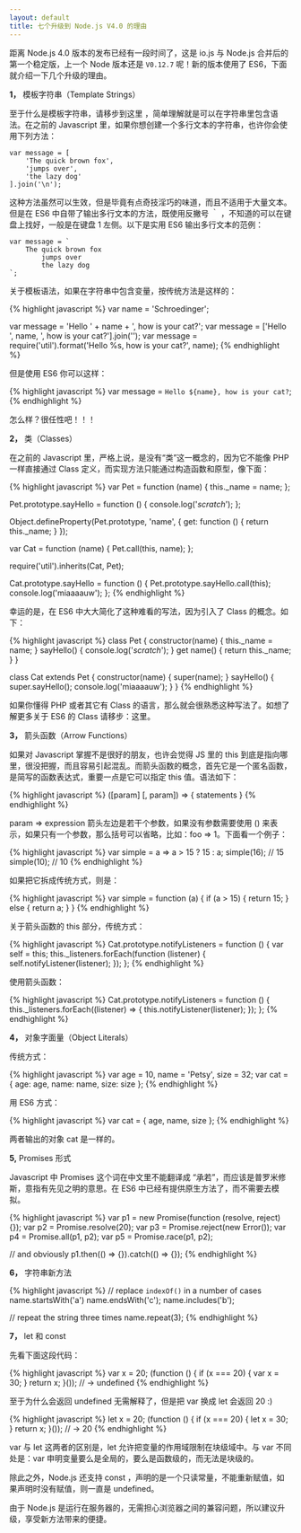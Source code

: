 ```yaml
---
layout: default
title: 七个升级到 Node.js V4.0 的理由
---
```


距离 Node.js 4.0 版本的发布已经有一段时间了，这是 io.js 与 Node.js 合并后的第一个稳定版，上一个 Node 版本还是 `V0.12.7` 呢！新的版本使用了 ES6，下面就介绍一下几个升级的理由。

__1，__ 模板字符串（Template Strings）

至于什么是模板字符串，请移步到这里 ，简单理解就是可以在字符串里包含语法。在之前的 Javascript 里，如果你想创建一个多行文本的字符串，也许你会使用下列方法：

    var message = [
        'The quick brown fox',
        'jumps over',
        'the lazy dog'
    ].join('\n');

这种方法虽然可以生效，但是毕竟有点奇技淫巧的味道，而且不适用于大量文本。但是在 ES6 中自带了输出多行文本的方法，既使用反撇号 ｀ ，不知道的可以在键盘上找好，一般是在键盘 1 左侧。以下是实用 ES6 输出多行文本的范例：

    var message = `
        The quick brown fox
            jumps over
            the lazy dog
    `;

关于模板语法，如果在字符串中包含变量，按传统方法是这样的：

{% highlight javascript %}
var name = 'Schroedinger';

var message = 'Hello ' + name + ', how is your cat?';
var message = ['Hello ', name, ', how is your cat?'].join('');
var message = require('util').format('Hello %s, how is your cat?', name);
{% endhighlight %}

但是使用 ES6 你可以这样：

{% highlight javascript %}
var message = `Hello ${name}, how is your cat?`;
{% endhighlight %}

怎么样？很任性吧！！！

__2，__  类（Classes）

在之前的 Javascript 里，严格上说，是没有“类”这一概念的，因为它不能像 PHP 一样直接通过 Class 定义，而实现方法只能通过构造函数和原型，像下面：

{% highlight javascript %}
var Pet = function (name) {
    this._name = name;
};

Pet.prototype.sayHello = function () {
    console.log('*scratch*');
};

Object.defineProperty(Pet.prototype, 'name', {
  get: function () {
    return this._name;
  }
});


var Cat = function (name) {
    Pet.call(this, name);
};

require('util').inherits(Cat, Pet);

Cat.prototype.sayHello = function () {
    Pet.prototype.sayHello.call(this);
    console.log('miaaaauw');
};
{% endhighlight %}

幸运的是，在 ES6 中大大简化了这种难看的写法，因为引入了 Class 的概念。如下：

{% highlight javascript %}
class Pet {
    constructor(name) {
        this._name = name;
    }
    sayHello() {
        console.log('*scratch*');
    }
    get name() {
        return this._name;
    }
}

class Cat extends Pet {
    constructor(name) {
        super(name);
    }
    sayHello() {
        super.sayHello();
        console.log('miaaaauw');
    }
}
{% endhighlight %}

如果你懂得 PHP 或者其它有 Class 的语言，那么就会很熟悉这种写法了。如想了解更多关于 ES6 的 Class 请移步：这里。

__3，__  箭头函数（Arrow Functions）

如果对 Javascript 掌握不是很好的朋友，也许会觉得 JS 里的 this 到底是指向哪里，很没把握，而且容易引起混乱。而箭头函数的概念，首先它是一个匿名函数，是简写的函数表达式，重要一点是它可以指定 this 值。语法如下：

{% highlight javascript %}
([param] [, param]) => {
   statements
}
{% endhighlight %}

param => expression
箭头左边是若干个参数，如果没有参数需要使用 () 来表示，如果只有一个参数，那么括号可以省略，比如：foo => 1。下面看一个例子：

{% highlight javascript %}
var simple = a => a > 15 ? 15 : a;
simple(16); // 15
simple(10); // 10
{% endhighlight %}

如果把它拆成传统方式，则是：

{% highlight javascript %}
var simple = function (a) {
    if (a > 15) {
        return 15;
    } else {
        return a;
    }
}
{% endhighlight %}

关于箭头函数的 this 部分，传统方式：

{% highlight javascript %}
Cat.prototype.notifyListeners = function () {
    var self = this;
    this._listeners.forEach(function (listener) {
        self.notifyListener(listener);
    });
};
{% endhighlight %}

使用箭头函数：

{% highlight javascript %}
Cat.prototype.notifyListeners = function () {
    this._listeners.forEach((listener) => {
        this.notifyListener(listener);
    });
};
{% endhighlight %}

__4，__ 对象字面量（Object Literals）

传统方式：

{% highlight javascript %}
var age = 10, name = 'Petsy', size = 32;
var cat = {
    age: age,
    name: name,
    size: size
};
{% endhighlight %}

用 ES6 方式：

{% highlight javascript %}
var cat = {
    age,
    name,
    size
};
{% endhighlight %}

两者输出的对象 cat 是一样的。

__5,__ Promises 形式

Javascript 中 Promises 这个词在中文里不能翻译成 “承若”，而应该是普罗米修斯，意指有先见之明的意思。在 ES6 中已经有提供原生方法了，而不需要去模拟。

{% highlight javascript %}
var p1 = new Promise(function (resolve, reject) {});
var p2 = Promise.resolve(20);
var p3 = Promise.reject(new Error());
var p4 = Promise.all(p1, p2);
var p5 = Promise.race(p1, p2);

// and obviously
p1.then(() => {}).catch(() => {});
{% endhighlight %}

__6，__ 字符串新方法

{% highlight javascript %}
// replace `indexOf()` in a number of cases
name.startsWith('a')
name.endsWith('c');
name.includes('b');

// repeat the string three times
name.repeat(3);
{% endhighlight %}


__7，__ let 和 const

先看下面这段代码：

{% highlight javascript %}
var x = 20;
(function () {
    if (x === 20) {
        var x = 30;
    }
    return x;
}()); // -> undefined
{% endhighlight %}

至于为什么会返回 undefined 无需解释了，但是把 var 换成 let 会返回 20 :)

{% highlight javascript %}
let x = 20;
(function () {
    if (x === 20) {
        let x = 30;
    }
    return x;
}()); // -> 20
{% endhighlight %}

var 与 let 这两者的区别是，let 允许把变量的作用域限制在块级域中。与 var 不同处是：var 申明变量要么是全局的，要么是函数级的，而无法是块级的。

除此之外，Node.js 还支持 const ，声明的是一个只读常量，不能重新赋值，如果声明时没有赋值，则一直是 undefined。

由于 Node.js 是运行在服务器的，无需担心浏览器之间的兼容问题，所以建议升级，享受新方法带来的便捷。
